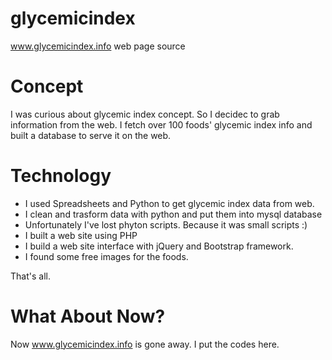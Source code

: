 # glycemicindex
www.glycemicindex.info web page source

# Concept
I was curious about glycemic index concept. So I decidec to grab information from the web. I fetch over 100 foods' glycemic index info and built a database to serve it on the web.

# Technology
* I used Spreadsheets and Python to get glycemic index data from web.
* I clean and trasform data with python and put them into mysql database
* Unfortunately I've lost phyton scripts. Because it was small scripts :)
* I built a web site using PHP
* I build a web site interface with jQuery and Bootstrap framework.
* I found some free images for the foods.

That's all.

# What About Now?
Now www.glycemicindex.info is gone away. I put the codes here.
